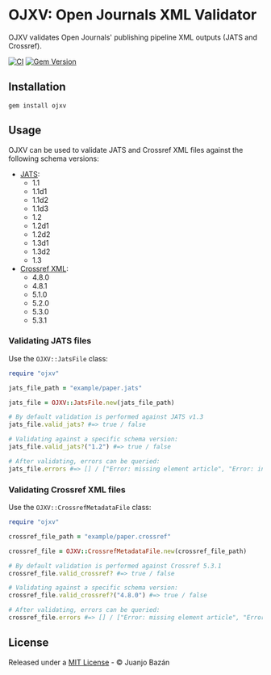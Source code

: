 # OJXV: Open Journals XML Validator

OJXV validates Open Journals' publishing pipeline XML outputs (JATS and Crossref).

[![CI](https://github.com/xuanxu/ojxv/actions/workflows/ci.yml/badge.svg)](https://github.com/xuanxu/ojxv/actions/workflows/ci.yml)
[![Gem Version](https://badge.fury.io/rb/ojxv.svg)](https://badge.fury.io/rb/ojxv)

## Installation

```
gem install ojxv
```

## Usage

OJXV can be used to validate JATS and Crossref XML files against the following schema versions:

- [JATS](https://jats.nlm.nih.gov/):
  - 1.1
  - 1.1d1
  - 1.1d2
  - 1.1d3
  - 1.2
  - 1.2d1
  - 1.2d2
  - 1.3d1
  - 1.3d2
  - 1.3
- [Crossref XML](https://www.crossref.org/documentation/schema-library/schema-versions/):
  - 4.8.0
  - 4.8.1
  - 5.1.0
  - 5.2.0
  - 5.3.0
  - 5.3.1

### Validating JATS files

Use the `OJXV::JatsFile` class:

```ruby
require "ojxv"

jats_file_path = "example/paper.jats"

jats_file = OJXV::JatsFile.new(jats_file_path)

# By default validation is performed against JATS v1.3
jats_file.valid_jats? #=> true / false

# Validating against a specific schema version:
jats_file.valid_jats?("1.2") #=> true / false

# After validating, errors can be queried:
jats_file.errors #=> [] / ["Error: missing element article", "Error: invalid namespace", ...]
```

### Validating Crossref XML files

Use the `OJXV::CrossrefMetadataFile` class:

```ruby
require "ojxv"

crossref_file_path = "example/paper.crossref"

crossref_file = OJXV::CrossrefMetadataFile.new(crossref_file_path)

# By default validation is performed against Crossref 5.3.1
crossref_file.valid_crossref? #=> true / false

# Validating against a specific schema version:
crossref_file.valid_crossref?("4.8.0") #=> true / false

# After validating, errors can be queried:
crossref_file.errors #=> [] / ["Error: missing element article", "Error: invalid namespace", ...]
```

## License

Released under a [MIT License](./LICENSE) - &copy; Juanjo Bazán
